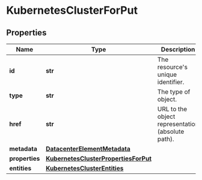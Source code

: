 # KubernetesClusterForPut

## Properties
| Name | Type | Description | Notes |
| ------------ | ------------- | ------------- | ------------- |
| **id** | **str** | The resource&#39;s unique identifier. | [optional] [readonly]  |
| **type** | **str** | The type of object. | [optional] [readonly]  |
| **href** | **str** | URL to the object representation (absolute path). | [optional] [readonly]  |
| **metadata** | [**DatacenterElementMetadata**](DatacenterElementMetadata.md) |  | [optional]  |
| **properties** | [**KubernetesClusterPropertiesForPut**](KubernetesClusterPropertiesForPut.md) |  |  |
| **entities** | [**KubernetesClusterEntities**](KubernetesClusterEntities.md) |  | [optional]  |


